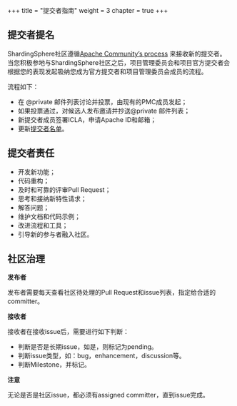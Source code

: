 +++
title = "提交者指南"
weight = 3
chapter = true
+++

## 提交者提名

ShardingSphere社区遵循[Apache Community’s process](http://community.apache.org/newcommitter.html) 来接收新的提交者。
当您积极参地与ShardingSphere社区之后，项目管理委员会和项目官方提交者会根据您的表现发起吸纳您成为官方提交者和项目管理委员会成员的流程。

流程如下：

 - 在 @private 邮件列表讨论并投票，由现有的PMC成员发起；
 - 如果投票通过，对候选人发布邀请并抄送@private 邮件列表；
 - 新提交者成员签署ICLA，申请Apache ID和邮箱；
 - 更新[提交者名单](/cn/team/)。

## 提交者责任

 - 开发新功能；
 - 代码重构；
 - 及时和可靠的评审Pull Request；
 - 思考和接纳新特性请求；
 - 解答问题；
 - 维护文档和代码示例；
 - 改进流程和工具；
 - 引导新的参与者融入社区。

## 社区治理

**发布者**

发布者需要每天查看社区待处理的Pull Request和issue列表，指定给合适的committer。

**接收者**

接收者在接收issue后，需要进行如下判断：

- 判断是否是长期issue，如是，则标记为pending。
- 判断issue类型，如：bug，enhancement，discussion等。
- 判断Milestone，并标记。

**注意**

无论是否是社区issue，都必须有assigned committer，直到issue完成。
